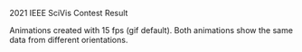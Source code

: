 2021 IEEE SciVis Contest Result

Animations created with 15 fps (gif default).
Both animations show the same data from different orientations.
